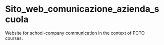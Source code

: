 # Sito_web_comunicazione_azienda_scuola
Website for school-company communication in the context of PCTO courses.

